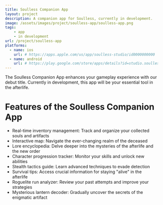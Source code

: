 ```yaml
---
title: Soulless Companion App
layout: project
description: A companion app for Soulless, currently in development.
image: /assets/images/project/soulless-app/soulless-app.png
tags: 
    - app
    - in development
url: /project/soulless-app
platforms:
  - name: ios
    url: # https://apps.apple.com/us/app/soulless-studio/id0000000000
  - name: android
    url: # https://play.google.com/store/apps/details?id=studio.soulless.soullessgame
---
```


The Soulless Companion App enhances your gameplay experience with our debut title. Currently in development, this app will be your essential tool in the afterlife.

# Features of the Soulless Companion App

- Real-time inventory management: Track and organize your collected souls and artifacts
- Interactive map: Navigate the ever-changing realm of the deceased
- Lore encyclopedia: Delve deeper into the mysteries of the afterlife and the new order
- Character progression tracker: Monitor your skills and unlock new abilities
- Stealth tactics guide: Learn advanced techniques to evade detection
- Survival tips: Access crucial information for staying "alive" in the afterlife
- Roguelite run analyzer: Review your past attempts and improve your strategies
- Mysterious lantern decoder: Gradually uncover the secrets of the enigmatic artifact